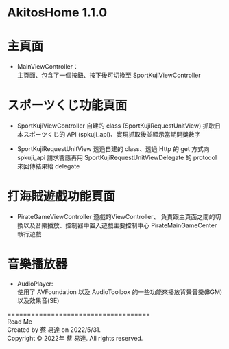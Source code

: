 # AkitosHome 1.1.0


# 主頁面
- MainViewController：  
主頁面、包含了一個按鈕、按下後可切換至 SportKujiViewController


# スポーツくじ功能頁面
- SportKujiViewController 
自建的 class (SportKujiRequestUnitView) 抓取日本スポーツくじ的 API (spkuji_api)、實現抓取後並顯示當期開獎數字

- SportKujiRequestUnitView
透過自建的 class、透過 Http 的 get 方式向 spkuji_api 請求響應再用 SportKujiRequestUnitViewDelegate 的 protocol 來回傳結果給 delegate

# 打海賊遊戲功能頁面
- PirateGameViewController 
遊戲的ViewController、 負責跟主頁面之間的切換以及音樂播放、控制器中置入遊戲主要控制中心 PirateMainGameCenter 執行遊戲


# 音樂播放器
- AudioPlayer:  
使用了 AVFoundation 以及 AudioToolbox 的一些功能來播放背景音樂(BGM)以及效果音(SE)  

====================================  
Read Me  
Created by 蔡 易達 on 2022/5/31.  
Copyright © 2022年 蔡 易達. All rights reserved.
